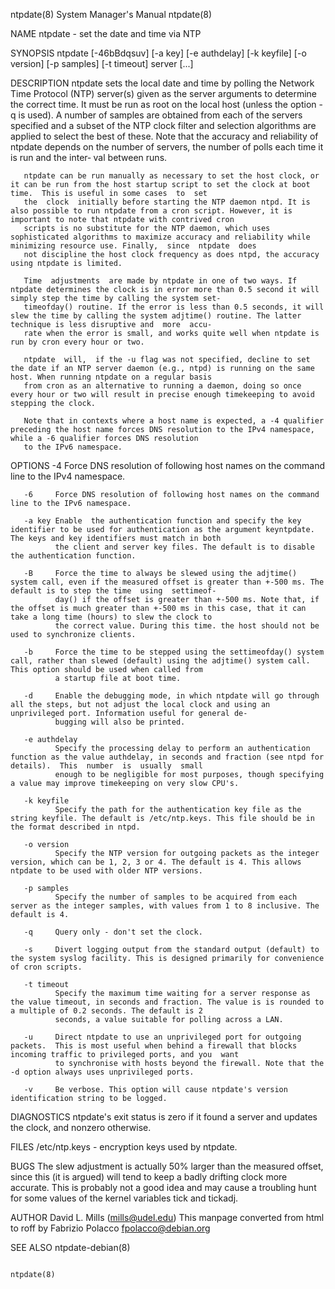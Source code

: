ntpdate(8)                                                                        System Manager's Manual                                                                       ntpdate(8)

NAME
       ntpdate - set the date and time via NTP

SYNOPSIS
       ntpdate [-46bBdqsuv] [-a key] [-e authdelay] [-k keyfile] [-o version] [-p samples] [-t timeout] server [...]

DESCRIPTION
       ntpdate  sets  the  local date and time by polling the Network Time Protocol (NTP) server(s) given as the server arguments to determine the correct time. It must be run as root on
       the local host (unless the option -q is used). A number of samples are obtained from each of the servers specified and a subset of the NTP clock filter  and  selection  algorithms
       are applied to select the best of these. Note that the accuracy and reliability of ntpdate depends on the number of servers, the number of polls each time it is run and the inter‐
       val between runs.

       ntpdate can be run manually as necessary to set the host clock, or it can be run from the host startup script to set the clock at boot time.  This is useful in some cases  to  set
       the  clock  initially before starting the NTP daemon ntpd. It is also possible to run ntpdate from a cron script. However, it is important to note that ntpdate with contrived cron
       scripts is no substitute for the NTP daemon, which uses sophisticated algorithms to maximize accuracy and reliability while minimizing resource use. Finally,  since  ntpdate  does
       not discipline the host clock frequency as does ntpd, the accuracy using ntpdate is limited.

       Time  adjustments  are made by ntpdate in one of two ways. If ntpdate determines the clock is in error more than 0.5 second it will simply step the time by calling the system set‐
       timeofday() routine. If the error is less than 0.5 seconds, it will slew the time by calling the system adjtime() routine. The latter technique is less disruptive and  more  accu‐
       rate when the error is small, and works quite well when ntpdate is run by cron every hour or two.

       ntpdate  will,  if the -u flag was not specified, decline to set the date if an NTP server daemon (e.g., ntpd) is running on the same host. When running ntpdate on a regular basis
       from cron as an alternative to running a daemon, doing so once every hour or two will result in precise enough timekeeping to avoid stepping the clock.

       Note that in contexts where a host name is expected, a -4 qualifier preceding the host name forces DNS resolution to the IPv4 namespace, while a -6 qualifier forces DNS resolution
       to the IPv6 namespace.

OPTIONS
       -4     Force DNS resolution of following host names on the command line to the IPv4 namespace.

       -6     Force DNS resolution of following host names on the command line to the IPv6 namespace.

       -a key Enable  the authentication function and specify the key identifier to be used for authentication as the argument keyntpdate. The keys and key identifiers must match in both
              the client and server key files. The default is to disable the authentication function.

       -B     Force the time to always be slewed using the adjtime() system call, even if the measured offset is greater than +-500 ms. The default is to step the time  using  settimeof‐
              day() if the offset is greater than +-500 ms. Note that, if the offset is much greater than +-500 ms in this case, that it can take a long time (hours) to slew the clock to
              the correct value. During this time. the host should not be used to synchronize clients.

       -b     Force the time to be stepped using the settimeofday() system call, rather than slewed (default) using the adjtime() system call. This option should be used when called from
              a startup file at boot time.

       -d     Enable the debugging mode, in which ntpdate will go through all the steps, but not adjust the local clock and using an unprivileged port. Information useful for general de‐
              bugging will also be printed.

       -e authdelay
              Specify the processing delay to perform an authentication function as the value authdelay, in seconds and fraction (see ntpd for details).  This  number  is  usually  small
              enough to be negligible for most purposes, though specifying a value may improve timekeeping on very slow CPU's.

       -k keyfile
              Specify the path for the authentication key file as the string keyfile. The default is /etc/ntp.keys. This file should be in the format described in ntpd.

       -o version
              Specify the NTP version for outgoing packets as the integer version, which can be 1, 2, 3 or 4. The default is 4. This allows ntpdate to be used with older NTP versions.

       -p samples
              Specify the number of samples to be acquired from each server as the integer samples, with values from 1 to 8 inclusive. The default is 4.

       -q     Query only - don't set the clock.

       -s     Divert logging output from the standard output (default) to the system syslog facility. This is designed primarily for convenience of cron scripts.

       -t timeout
              Specify the maximum time waiting for a server response as the value timeout, in seconds and fraction. The value is is rounded to a multiple of 0.2 seconds. The default is 2
              seconds, a value suitable for polling across a LAN.

       -u     Direct ntpdate to use an unprivileged port for outgoing packets.  This is most useful when behind a firewall that blocks incoming traffic to privileged ports, and you  want
              to synchronise with hosts beyond the firewall. Note that the -d option always uses unprivileged ports.

       -v     Be verbose. This option will cause ntpdate's version identification string to be logged.

DIAGNOSTICS
       ntpdate's exit status is zero if it found a server and updates the clock, and nonzero otherwise.

FILES
       /etc/ntp.keys
              - encryption keys used by ntpdate.

BUGS
       The  slew adjustment is actually 50% larger than the measured offset, since this (it is argued) will tend to keep a badly drifting clock more accurate. This is probably not a good
       idea and may cause a troubling hunt for some values of the kernel variables tick and tickadj.

AUTHOR
       David L. Mills (mills@udel.edu)
       This manpage converted from html to roff by Fabrizio Polacco <fpolacco@debian.org>

SEE ALSO
       ntpdate-debian(8)

                                                                                                                                                                                ntpdate(8)
